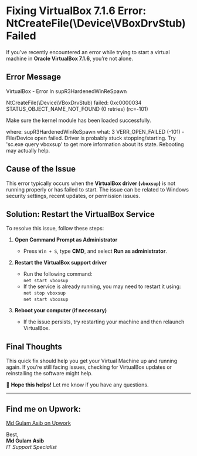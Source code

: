 # Fixing VirtualBox 7.1.6 Error: **NtCreateFile(\Device\VBoxDrvStub) Failed**

If you’ve recently encountered an error while trying to start a virtual machine in **Oracle VirtualBox 7.1.6**, you’re not alone.

## Error Message

VirtualBox - Error In supR3HardenedWinReSpawn

NtCreateFile(\Device\VBoxDrvStub) failed: 0xc0000034 STATUS_OBJECT_NAME_NOT_FOUND (0 retries) (rc=-101)

Make sure the kernel module has been loaded successfully.

where: supR3HardenedWinReSpawn what: 3 VERR_OPEN_FAILED (-101) - File/Device open failed. Driver is probably stuck stopping/starting. Try 'sc.exe query vboxsup' to get more information about its state. Rebooting may actually help.


## Cause of the Issue
This error typically occurs when the **VirtualBox driver (`vboxsup`)** is not running properly or has failed to start. The issue can be related to Windows security settings, recent updates, or permission issues.

## **Solution: Restart the VirtualBox Service**
To resolve this issue, follow these steps:

1. **Open Command Prompt as Administrator**  
   - Press `Win + S`, type **CMD**, and select **Run as administrator**.

2. **Restart the VirtualBox support driver**  
   - Run the following command:  
     `net start vboxsup`  
   - If the service is already running, you may need to restart it using:  
     `net stop vboxsup`  
     `net start vboxsup`

3. **Reboot your computer (if necessary)**  
   - If the issue persists, try restarting your machine and then relaunch VirtualBox.

## **Final Thoughts**
This quick fix should help you get your Virtual Machine up and running again. If you’re still facing issues, checking for VirtualBox updates or reinstalling the software might help.

🚀 **Hope this helps!** Let me know if you have any questions.

---

## **Find me on Upwork:**  
[Md Gulam Asib on Upwork](https://www.upwork.com/freelancers/mdgulamasib)

Best,  
**Md Gulam Asib**  
*IT Support Specialist*
